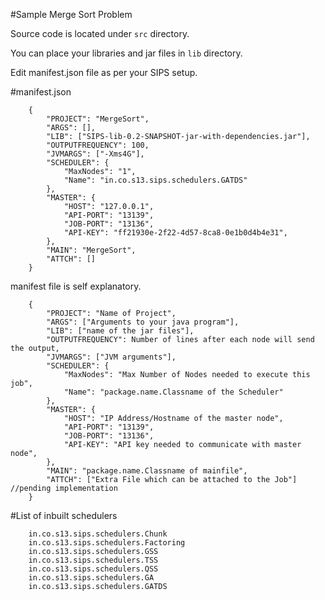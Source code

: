 #Sample Merge Sort Problem

Source code is located under `src` directory.

You can place your libraries and jar files in `lib` directory.

Edit manifest.json file as per your SIPS setup.

#manifest.json

        {
            "PROJECT": "MergeSort",
            "ARGS": [],
            "LIB": ["SIPS-lib-0.2-SNAPSHOT-jar-with-dependencies.jar"],
            "OUTPUTFREQUENCY": 100,
            "JVMARGS": ["-Xms4G"],
            "SCHEDULER": {
                "MaxNodes": "1",
                "Name": "in.co.s13.sips.schedulers.GATDS"
            },
            "MASTER": {
                "HOST": "127.0.0.1",
                "API-PORT": "13139",
                "JOB-PORT": "13136",
                "API-KEY": "ff21930e-2f22-4d57-8ca8-0e1b0d4b4e31",
            },
            "MAIN": "MergeSort",
            "ATTCH": []
        }


manifest file is self explanatory.


        {
            "PROJECT": "Name of Project",
            "ARGS": ["Arguments to your java program"],
            "LIB": ["name of the jar files"],
            "OUTPUTFREQUENCY": Number of lines after each node will send the output,
            "JVMARGS": ["JVM arguments"],
            "SCHEDULER": {
                "MaxNodes": "Max Number of Nodes needed to execute this job",
                "Name": "package.name.Classname of the Scheduler"
            },
            "MASTER": {
                "HOST": "IP Address/Hostname of the master node",
                "API-PORT": "13139",
                "JOB-PORT": "13136",
                "API-KEY": "API key needed to communicate with master node",
            },
            "MAIN": "package.name.Classname of mainfile",
            "ATTCH": ["Extra File which can be attached to the Job"] //pending implementation
        }


#List of inbuilt schedulers

        in.co.s13.sips.schedulers.Chunk
        in.co.s13.sips.schedulers.Factoring
        in.co.s13.sips.schedulers.GSS
        in.co.s13.sips.schedulers.TSS
        in.co.s13.sips.schedulers.QSS
        in.co.s13.sips.schedulers.GA
        in.co.s13.sips.schedulers.GATDS


